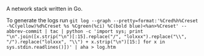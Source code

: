 A network stack written in Go.

To generate the logs run `git log --graph --pretty=format:'%Cred%h%Creset -%C(yellow)%d%Creset %s %Cgreen(%ci) %C(bold blue)<%an>%Creset' --abbrev-commit | tac | python -c 'import sys; print "\n".join([x.strip("\n")[:15].replace("/", "lolxxx").replace("\\", "/").replace("lolxxx", "\\") + x.strip("\n")[15:] for x in sys.stdin.readlines()])' | aha > log.htm`